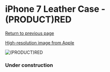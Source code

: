 # iPhone 7 Leather Case - (PRODUCT)RED

[Return to previous page](/iphone_7)

[High-resolution image from Apple](https://store.storeimages.cdn-apple.com/8756/as-images.apple.com/is/MMY62?wid=4500&hei=4500&fmt=png)

<div style="width: 384px"><img src="/everyphone/MMY62.png" alt="(PRODUCT)RED"></div>

### Under construction
